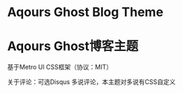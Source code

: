 # Aqours Ghost Blog Theme

# Aqours Ghost博客主题

基于Metro UI CSS框架（协议：MIT）

关于评论：可选Disqus 多说评论，本主题对多说有CSS自定义